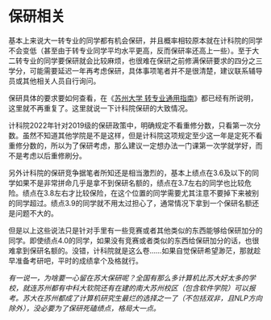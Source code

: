 # 保研相关

基本上来说大一转专业的同学都有机会保研，并且概率相较原本就在计科院的同学不会变低（甚至由于转专业同学平均水平更高，反而保研率还高上一些）。至于大二转专业的同学要保研就会比较麻烦，也很难在保研之前修满保研要求的四分之三学分，可能需要延迟一年再考虑保研，具体事项笔者并不是很清楚，建议联系辅导员或其他相关人员自行询问。

保研具体的要求要如何查看，在《[苏州大学 转专业通用指南](https://gaoge011022.gitbook.io/suda-major-change-guide-universal/)》都已经有所说明，这里就不再重复了。这里就说一下计科院保研的大致情况。

计科院2022年针对2019级的保研政策中，明确规定不看重修分数，只看第一次分数。虽然不知道其他学院是不是这样，但是计科院这项规定至少这一年是定死不看重修分数的，所以为了保研考虑，那么建议一定想办法一门课第一次学就学好，而不是考虑以后重修刷分。

另外计科院的保研竞争据笔者所知还是相当激烈的，基本上绩点在3.6及以下的同学如果不是非常拼命几乎是拿不到保研名额的，绩点在3.7左右的同学也比较危险。绩点在3.8左右才比较保险，在这个位置的同学需要尤其注意不要掉下来被别的同学超过。绩点3.9的同学就不用太过担心了，通常情况下拿到一个保研名额还是问题不大的。

但是以上这些说法只是针对手里有一些竞赛或者其他类似的东西能够给保研加分的同学。即使绩点4.0的同学，如果没有竞赛或者类似的东西给保研加分的话，也很难拿到保研名额的。没错，计科院就是这么卷……如果自觉保研希望渺茫，那就趁早准备考研吧，平时的成绩拿个及格就行。

*有一说一，为啥要一心留在苏大保研呢？全国有那么多计算机比苏大好太多的学校，就连苏州都有中科大软院还有在建的南大苏州校区（包含软件学院）可以报考。苏大在苏州都成了计算机研究生最烂的选择之一了（不包括双非，且NLP方向除外），没必要为了保研死磕绩点，格局大一点。*